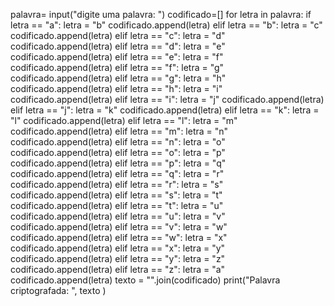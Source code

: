palavra= input("digite uma palavra: ")
codificado=[]
for letra in palavra:
    if letra == "a":
        letra = "b"
        codificado.append(letra)
    elif letra == "b":
        letra = "c"
        codificado.append(letra)
    elif letra == "c":
        letra = "d"
        codificado.append(letra)
    elif letra == "d":
        letra = "e"
        codificado.append(letra)
    elif letra == "e":
        letra = "f"
        codificado.append(letra)
    elif letra == "f":
        letra = "g"
        codificado.append(letra)
    elif letra == "g":
        letra = "h"
        codificado.append(letra)
    elif letra == "h":
        letra = "i"
        codificado.append(letra)
    elif letra == "i":
        letra = "j"
        codificado.append(letra)
    elif letra == "j":
        letra = "k"
        codificado.append(letra)
    elif letra == "k":
        letra = "l"
        codificado.append(letra)
    elif letra == "l":
        letra = "m"
        codificado.append(letra)
    elif letra == "m":
        letra = "n"
        codificado.append(letra)
    elif letra == "n":
        letra = "o"
        codificado.append(letra)
    elif letra == "o":
        letra = "p"
        codificado.append(letra)
    elif letra == "p":
        letra = "q"
        codificado.append(letra)
    elif letra == "q":
        letra = "r"
        codificado.append(letra)
    elif letra == "r":
        letra = "s"
        codificado.append(letra)
    elif letra == "s":
        letra = "t"
        codificado.append(letra)
    elif letra == "t":
        letra = "u"
        codificado.append(letra)
    elif letra == "u":
        letra = "v"
        codificado.append(letra)
    elif letra == "v":
        letra = "w"
        codificado.append(letra)
    elif letra == "w":
        letra = "x"
        codificado.append(letra)
    elif letra == "x":
        letra = "y"
        codificado.append(letra)
    elif letra == "y":
        letra = "z"
        codificado.append(letra)
    elif letra == "z":
        letra = "a"
        codificado.append(letra)
texto = "".join(codificado)
print("Palavra criptografada: ", texto )
